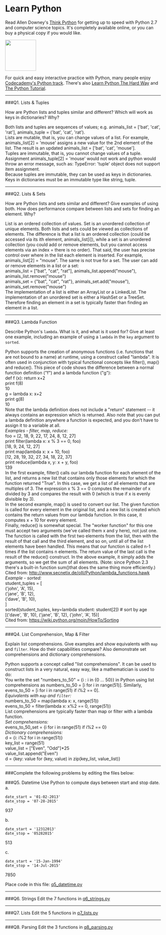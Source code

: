# Learn Python

Read Allen Downey's [Think Python](http://www.greenteapress.com/thinkpython/) for getting up to speed with Python 2.7 and computer science topics. It's completely available online, or you can buy a physical copy if you would like.

<a href="http://www.greenteapress.com/thinkpython/"><img src="img/think_python.png" style="width: 100px;" target="_blank"></a>

For quick and easy interactive practice with Python, many people enjoy [Codecademy's Python track](http://www.codecademy.com/en/tracks/python). There's also [Learn Python The Hard Way](http://learnpythonthehardway.org/book/) and [The Python Tutorial](https://docs.python.org/2/tutorial/).

---

###Q1. Lists &amp; Tuples

How are Python lists and tuples similar and different? Which will work as keys in dictionaries? Why?

Both lists and tuples are sequences of values; e.g. animals_list = ['bat', 'cat', 'rat'], animals_tuple = ('bat', 'cat', 'rat').   
Lists are mutable, that is, you can change values of a list. For example, animals_list[2] = 'mouse' assigns a new value for the 2nd element of the list. The result is an updated animals_list = ['bat', 'cat', 'mouse'].    
Tuples are immutable, that is, you cannot change values of a tuple. Assignment animals_tuple[2] = 'mouse' would not work and python would throw an error message, such as: TypeError: 'tuple' object does not support item assignment.   
Because tuples are immutable, they can be used as keys in dictionaries. Keys in dictionaries must be an immutable type like string, tuple.

---

###Q2. Lists &amp; Sets

How are Python lists and sets similar and different? Give examples of using both. How does performance compare between lists and sets for finding an element. Why?

List is an ordered collection of values. Set is an unordered collection of unique elements. Both lists and sets could be viewed as collections of elements. The difference is that a list is an ordered collection (could be accessed via its ith element, animals_list[i]), while a set is an unordered collection (you could add or remove elements, but you cannot access elements via an index = there is no order). That said, the user has precise control over where in the list each element is inserted. For example, animals_list[2] = "mouse". The same is not true for a set. The user can add or remove elements in a list or a set:     
animals_list = ["bat", "cat", "rat"], animals_list.append("mouse"), animals_list.remove("mouse")    
animals_set = {"bat", "cat", "rat"}, animals_set.add("mouse"), animals_set.remove("mouse")     
The implementation of a list is either an ArrayList or a LinkedList. The implementation of an unordered set is either a HashSet or a TreeSet. Therefore finding an element in a set is typically faster than finding an element in a list.

---

###Q3. Lambda Function

Describe Python's `lambda`. What is it, and what is it used for? Give at least one example, including an example of using a `lambda` in the `key` argument to `sorted`.

Python supports the creation of anonymous functions (i.e. functions that are not bound to a name) at runtime, using a construct called "lambda". It is often used in conjunction with typical functional concepts like filter(), map() and reduce(). This piece of code shows the difference between a normal function definition ("f") and a lambda function ("g"):   
def f (x): return x+2  
print f(8)    
10    
g = lambda x: x+2    
print g(8)    
10   
Note that the lambda definition does not include a "return" statement -- it always contains an expression which is returned. Also note that you can put a lambda definition anywhere a function is expected, and you don't have to assign it to a variable at all.   
*Examples - filter, map, reduce:*   
foo = [2, 18, 9, 22, 17, 24, 8, 12, 27]      
print filter(lambda x: x % 3 == 0, foo)    
[18, 9, 24, 12, 27]   
print map(lambda x: x + 10, foo)    
[12, 28, 19, 32, 27, 34, 18, 22, 37]   
print reduce(lambda x, y: x + y, foo)     
139    
In the first example, filter() calls our lambda function for each element of the list, and returns a new list that contains only those elements for which the function returned "True". In this case, we get a list of all elements that are multiples of 3. The expression x % 3 == 0 computes the remainder of x divided by 3 and compares the result with 0 (which is true if x is evenly divisible by 3).     
In the second example, map() is used to convert our list. The given function is called for every element in the original list, and a new list is created which contains the return values from our lambda function. In this case, it computes x + 10 for every element.   
Finally, reduce() is somewhat special. The "worker function" for this one must accept two arguments (we've called them x and y here), not just one. The function is called with the first two elements from the list, then with the result of that call and the third element, and so on, until all of the list elements have been handled. This means that our function is called n-1 times if the list contains n elements. The return value of the last call is the result of the reduce() construct. In the above example, it simply adds the arguments, so we get the sum of all elements. (Note: since Python 2.3 there's a built-in function sum()that does the same thing more efficiently.)    
Cited from: http://www.secnetix.de/olli/Python/lambda_functions.hawk    
*Example - sorted:*    
student_tuples = [   
        ('john', 'A', 15),   
        ('jane', 'B', 12),   
        ('dave', 'B', 10),   
]   
sorted(student_tuples, key=lambda student: student[2])   # sort by age    
[('dave', 'B', 10), ('jane', 'B', 12), ('john', 'A', 15)]   
Cited from: https://wiki.python.org/moin/HowTo/Sorting

---

###Q4. List Comprehension, Map &amp; Filter

Explain list comprehensions. Give examples and show equivalents with `map` and `filter`. How do their capabilities compare? Also demonstrate set comprehensions and dictionary comprehensions.

Python supports a concept called "list comprehensions". It can be used to construct lists in a very natural, easy way, like a mathematician is used to do:   
You write the set "numbers_to_50" = {i : i  in {0 ... 50}} in Python using list comprehensions as numbers_to_50 = [i for i in range(51)]. Similarly, evens_to_50 = [i for i in range(51) if i%2 == 0].     
*Equivalents with `map` and `filter`:*    
numbers_to_50 = map(lambda x: x, range(51))   
evens_to_50 = filter(lambda x: x%2 == 0, range(51))   
List comprehensions are typically faster than map or filter with a lambda function.      
*Set comprehensions:*    
evens_to_50_set = {i for i in range(51) if i%2 == 0}    
*Dictionary comprehensions:*    
d = {i: i%2 for i in range(51)}    
key_list = range(51)    
value_list = ["Even", "Odd"]*25    
value_list.append("Even")    
d = {key: value for (key, value) in zip(key_list, value_list)}

---

###Complete the following problems by editing the files below:

###Q5. Datetime
Use Python to compute days between start and stop date.   
a.  

```
date_start = '01-02-2013'    
date_stop = '07-28-2015'
```
937    

b.  
```
date_start = '12312013'  
date_stop = '05282015'  
```
513  

c.  
```
date_start = '15-Jan-1994'      
date_stop = '14-Jul-2015'  
```
7850  

Place code in this file: [q5_datetime.py](python/q5_datetime.py)

---

###Q6. Strings
Edit the 7 functions in [q6_strings.py](python/q6_strings.py)

---

###Q7. Lists
Edit the 5 functions in [q7_lists.py](python/q7_lists.py)

---

###Q8. Parsing
Edit the 3 functions in [q8_parsing.py](python/q8_parsing.py)





